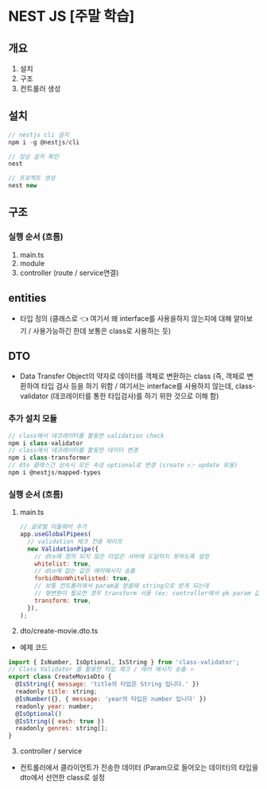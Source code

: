 # NEST JS [주말 학습]

## 개요

1. 설치
2. 구조
3. 컨트롤러 생성

## 설치

```js
// nestjs cli 설치
npm i -g @nestjs/cli

// 정상 설치 확인
nest

// 프로젝트 생성
nest new

```

## 구조

### 실행 순서 (흐름)

1. main.ts
2. module
3. controller (route / service연결)

## entities

- 타입 정의 (클래스로 👈 여기서 왜 interface를 사용을하지 않는지에 대해 알아보기 / 사용가능하긴 한데 보통은 class로 사용하는 듯)

## DTO

- Data Transfer Object의 약자로 데이터를 객체로 변환하는 class (즉, 객체로 변환하여 타입 검사 등을 하기 위함 / 여기서는 interface를 사용하지 않는데, class-validator (데코레이터를 통한 타입검사)를 하기 위한 것으로 이해 함)

### 추가 설치 모듈

```js
// class에서 데코레이터를 활용한 validation check
npm i class-validator
// class에서 데코레이터를 활용한 데이터 변경
npm i class-transformer
// dto 클래스간 상속시 모든 속성 optional로 변경 (create 👉 update 유용)
npm i @nestjs/mapped-types
```

### 실행 순서 (흐름)

1. main.ts
   ```js
   // 글로벌 미들웨어 추가
   app.useGlobalPipees(
     // validation 체크 전용 파이프
     new ValidationPipe({
       // dto에 정의 되지 않은 타입은 서버에 도달하지 못하도록 설정
       whitelist: true,
       // dto에 없는 값은 에러메시지 송출
       forbidNonWhitelisted: true,
       // 보통 컨트롤러에서 param을 받을때 string으로 받게 되는데
       // 형변환이 필요한 경우 transform 사용 (ex: controller에서 pk param 값을 number로 설정시 string -> number로 자동 형변환)
       transform: true,
     }),
   );
   ```
2. dto/create-movie.dto.ts

- 예제 코드

```js
import { IsNumber, IsOptional, IsString } from 'class-validator';
// Class Validator 를 활용한 타입 체크 / 에러 메시지 송출 ⭐️
export class CreateMovieDto {
  @IsString({ message: 'title의 타입은 String 입니다.' })
  readonly title: string;
  @IsNumber({}, { message: 'year의 타입은 number 입니다' })
  readonly year: number;
  @IsOptional()
  @IsString({ each: true })
  readonly genres: string[];
}

```

3. controller / service

- 컨트롤러에서 클라이언트가 전송한 데이터 (Param으로 들어오는 데이터)의 타입을 dto에서 선언한 class로 설정
